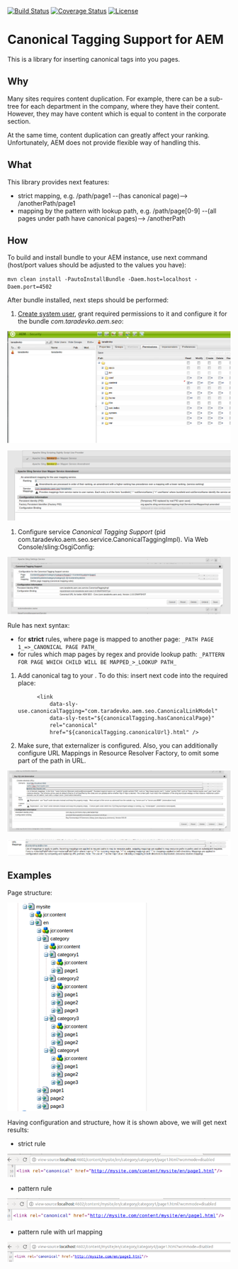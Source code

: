 [![Build Status](https://travis-ci.org/otarsko/aem-seo-canonical-url.svg?branch=master)](https://travis-ci.org/otarsko/aem-seo-canonical-url)
[![Coverage Status](https://coveralls.io/repos/github/otarsko/aem-seo-canonical-url/badge.svg?branch=master)](https://coveralls.io/github/otarsko/aem-seo-canonical-url?branch=master)
[![License](https://img.shields.io/badge/License-Apache%202.0-blue.svg)](https://opensource.org/licenses/Apache-2.0)

# Canonical Tagging Support for AEM
This is a library for inserting canonical tags into you pages.

## Why
Many sites requires content duplication. For example, there can be a sub-tree for each department in the company,
where they have their content. However, they may have content which is equal to content in the corporate section.

At the same time, content duplication can greatly affect your ranking.
Unfortunately, AEM does not provide flexible way of handling this.

## What
This library provides next features:

* strict mapping, e.g. /path/page1 --(has canonical page)--> /anotherPath/page1
* mapping by the pattern with lookup path, e.g. /path/page[0-9] --(all pages under path have canonical pages)--> /anotherPath

## How
To build and install bundle to your AEM instance, use next command (host/port values should be adjusted to the values you have):

`mvn clean install -PautoInstallBundle -Daem.host=localhost -Daem.port=4502`

After bundle installed, next steps should be performed:

1. [Create system user](http://www.aemcq5tutorials.com/tutorials/create-system-user-in-aem/), grant required permissions to it and configure it for the bundle *com.taradevko.aem.seo*:

 ![Grant user permissions](doc/aem-grant-permisions.png)

 ![User mapping](doc/aem-user-mapping.png)

1. Configure service *Canonical Tagging Support* (pid com.taradevko.aem.seo.service.CanonicalTaggingImpl). Via Web Console/sling:OsgiConfig:

 ![AEM Canonical Configuration](doc/aem-canonical-configuration.png)

 Rule has next syntax:

 * for **strict** rules, where page is mapped to another page: `_PATH PAGE 1_=>_CANONICAL PAGE PATH_`
 * for rules which map pages by regex and provide lookup path: `_PATTERN FOR PAGE WHICH CHILD WILL BE MAPPED_>_LOOKUP PATH_`

1. Add canonical tag to your <head></head>. To do this: insert next code into the required place:
    ```
          <link
              data-sly-use.canonicalTagging="com.taradevko.aem.seo.CanonicalLinkModel"
              data-sly-test="${canonicalTagging.hasCanonicalPage}"
              rel="canonical"
              href="${canonicalTagging.canonicalUrl}.html" />
    ```
1. Make sure, that externalizer is configured. Also, you can additionally configure URL Mappings in Resource Resolver Factory, to omit some part of the path in URL.

 ![AEM Externalizer Configuration](doc/aem-externalizer-config.png)

 ![AEM Resource Resolver mapping](doc/aem-resource-resolver-mapping.png)

## Examples
Page structure:

 ![AEM SEO Example structue](doc/aem-seo-structure.png)

Having configuration and structure, how it is shown above, we will get next results:

* strict rule

 ![AEM SEO Canonical Strict rule](doc/aem-canonical-example-strict.png)

* pattern rule

 ![AEM SEO Canonical Pattern rule](doc/aem-canonical-example-pattern.png)

* pattern rule with url mapping

 ![AEM SEO Canonical Pattern rule with url mapping](doc/aem-canonical-example-pattern-with-url-mapping.png)
